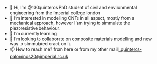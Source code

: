 - 👋 Hi, I’m @130quinteros PhD student of civil and environmental engineering from the Imperial college london
- 👀 I’m interested in modelling CNTs in all aspect, mostly from a mechanical approach, however I'am trying to simmulate the piezoresistive behaviour.
- 🌱 I’m currently learning 
- 💞️ I’m looking to collaborate on composite materials modelling and new way to simmulated crack on it.
- 📫 How to reach me? from here or from my other mail l.quinteros-palominos20@imperial.ac.uk

<!---
130quinteros/130quinteros is a ✨ special ✨ repository because its `README.md` (this file) appears on your GitHub profile.
You can click the Preview link to take a look at your changes.
--->
